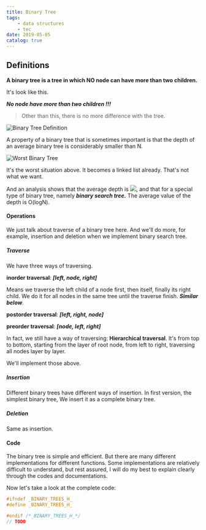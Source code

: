 ```yaml
---
title: Binary Tree
tags:
    - data structures
    - tec
date: 2019-05-05
catalog: true
---
```


## Definitions

**A binary tree is a tree in which NO node can have more than two children.**

It's look like this.

***No node have more than two children !!!*** 

> Other than this, there is no more difference with the tree.

![Binary Tree Definition](https://sherlockblaze.com/resources/img/cs/trees/binary_tree_definition.png)

A property of a binary tree that is sometimes important is that the depth of an average binary tree is considerably smaller than N.

![Worst Binary Tree](https://sherlockblaze.com/resources/img/cs/trees/worst_binary_tree.png)

It's the worst situation above. It becomes a linked list already. That's not what we want.

And an analysis shows that the average depth is ![](../../pic/trees/O_N.png), and that for a special type of binary tree, namely ***binary search tree.*** The average value of the depth is O(logN).

#### Operations

We just talk about traverse of a binary tree here. And we'll do more, for example, insertion and deletion when we implement binary search tree.

##### Traverse

We have three ways of traversing.

**inorder traversal**: ***[left, node, right]***

Means we traverse the left child of a node first, then itself, finally  its right child. We do it for all nodes in the same tree until the traverse finish. ***Similar below***.

**postorder traversal**: ***[left, right, node]***

**preorder traversal**: ***[node, left, right]***

In fact, we still have a way of traversing: **Hierarchical traversal**. It's from top to bottom, starting from the layer of root node, from left to right, traversing all nodes layer by layer.

We'll implement those above.

##### Insertion

Different binary trees have different ways of insertion. In first version, the simplest binary tree, We insert it as a complete binary tree.

##### Deletion

Same as insertion.

#### Code

The binary tree is simple and efficient. But there are many different implementations for different functions. Some implementations are relatively difficult to understand, but rest assured, I will do my best to explain clearly through the codes and documentations.

Now let's take a look at the complete code:

```c
#ifndef _BINARY_TREES_H_
#define _BINARY_TREES_H_

#endif /*_BINARY_TREES_H_*/
// TODO
```